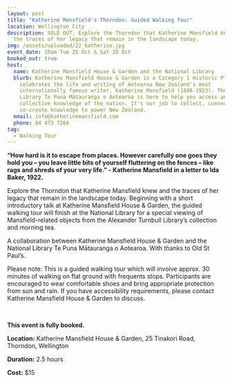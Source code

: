 ```yaml
---
layout: post
title: "Katherine Mansfield's Thorndon: Guided Walking Tour"
location: Wellington City
description: SOLD OUT. Explore the Thorndon that Katherine Mansfield knew and
  the traces of her legacy that remain in the landscape today.
img: /assets/uploaded/22_katherine.jpg
event_date: 10am Tue 25 Oct & Sat 29 Oct
booked_out: true
host:
  name: Katherine Mansfield House & Garden and the National Library
  blurb: Katherine Mansfield House & Garden is a Category 1 Historic Place that
    celebrates the life and writing of Aotearoa New Zealand's most
    internationally famous writer, Katherine Mansfield (1888-1923). The National
    Library Te Puna Mātauranga o Aotearoa is here to help you access and use the
    collective knowledge of the nation. It's our job to collect, connect, and
    co-create knowledge to power New Zealand.
  email: info@katherinemansfield.com
  phone: 04 473 7268
tag:
  - Walking Tour
---
```

**“How hard is it to escape from places. However carefully one goes they hold you – you leave little bits of yourself fluttering on the fences – like rags and shreds of your very life.” - Katherine Mansfield in a letter to Ida Baker, 1922.**

Explore the Thorndon that Katherine Mansfield knew and the traces of her legacy that remain in the landscape today. Beginning with a short introductory talk at Katherine Mansfield House & Garden, the guided walking tour will finish at the National Library for a special viewing of Mansfield-related objects from the Alexander Turnbull Library’s collection and morning tea.

A collaboration between Katherine Mansfield House & Garden and the National Library Te Puna Mātauranga o Aotearoa. With thanks to Old St Paul’s.

Please note: This is a guided walking tour which will involve approx. 30 minutes of walking on flat ground with frequents stops. Participants are encouraged to wear comfortable shoes and bring appropriate protection from sun and rain. If you have accessibility requirements, please contact Katherine Mansfield House & Garden to discuss.

<br>

**This event is fully booked.**

<a style="display: none;" href="https://www.katherinemansfield.com/event/katherine-mansfields-thorndon-guided-walking-tour-2022" class="button">Book the tour</a>

**Location:** Katherine Mansfield House & Garden, 25 Tinakori Road, Thorndon, Wellington

**Duration:** 2.5 hours

**Cost:** $15